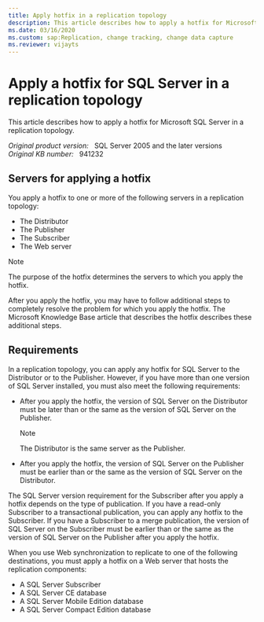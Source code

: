 ```yaml
---
title: Apply hotfix in a replication topology
description: This article describes how to apply a hotfix for Microsoft SQL Server in a replication topology.
ms.date: 03/16/2020
ms.custom: sap:Replication, change tracking, change data capture
ms.reviewer: vijayts
---
```

# Apply a hotfix for SQL Server in a replication topology

This article describes how to apply a hotfix for Microsoft SQL Server in a replication topology.

_Original product version:_ &nbsp; SQL Server 2005 and the later versions  
_Original KB number:_ &nbsp; 941232

## Servers for applying a hotfix

You apply a hotfix to one or more of the following servers in a replication topology:

- The Distributor
- The Publisher
- The Subscriber
- The Web server

> [!NOTE]
> The purpose of the hotfix determines the servers to which you apply the hotfix.

After you apply the hotfix, you may have to follow additional steps to completely resolve the problem for which you apply the hotfix. The Microsoft Knowledge Base article that describes the hotfix describes these additional steps.

## Requirements

In a replication topology, you can apply any hotfix for SQL Server to the Distributor or to the Publisher. However, if you have more than one version of SQL Server installed, you must also meet the following requirements:

- After you apply the hotfix, the version of SQL Server on the Distributor must be later than or the same as the version of SQL Server on the Publisher.

    > [!NOTE]
    > The Distributor is the same server as the Publisher.

- After you apply the hotfix, the version of SQL Server on the Publisher must be earlier than or the same as the version of SQL Server on the Distributor.

The SQL Server version requirement for the Subscriber after you apply a hotfix depends on the type of publication. If you have a read-only Subscriber to a transactional publication, you can apply any hotfix to the Subscriber. If you have a Subscriber to a merge publication, the version of SQL Server on the Subscriber must be earlier than or the same as the version of SQL Server on the Publisher after you apply the hotfix.

When you use Web synchronization to replicate to one of the following destinations, you must apply a hotfix on a Web server that hosts the replication components:

- A SQL Server Subscriber
- A SQL Server CE database
- A SQL Server Mobile Edition database
- A SQL Server Compact Edition database
